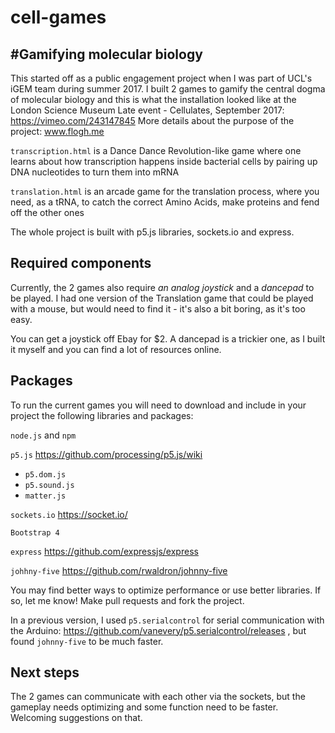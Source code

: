# cell-games
#Gamifying molecular biology
--------------
This started off as a public engagement project when I was part of UCL's iGEM team during summer 2017. I built 2 games to gamify the central dogma of molecular biology and this is what the installation looked like at the London Science Museum Late event - Cellulates, September 2017: https://vimeo.com/243147845 More details about the purpose of the project: www.flogh.me

`transcription.html` is a Dance Dance Revolution-like game where one learns about how transcription happens inside bacterial cells by pairing up DNA nucleotides to turn them into mRNA

`translation.html` is an arcade game for the translation process, where you need, as a tRNA, to catch the correct Amino Acids, make proteins and fend off the other ones

The whole project is built with p5.js libraries, sockets.io and express.

Required components
---------
Currently, the 2 games also require _an analog joystick_ and a _dancepad_ to be played. I had one version of the Translation game that could be played with a mouse, but would need to find it - it's also a bit boring, as it's too easy.

You can get a joystick off Ebay for $2. A dancepad is a trickier one, as I built it myself and you can find a lot of resources online. 

Packages
---
To run the current games you will need to download and include in your project the following libraries and packages:

`node.js` and `npm`

`p5.js` https://github.com/processing/p5.js/wiki

- `p5.dom.js`
- `p5.sound.js`
- `matter.js`

`sockets.io` https://socket.io/

`Bootstrap 4`

`express` https://github.com/expressjs/express

`johhny-five` https://github.com/rwaldron/johnny-five

You may find better ways to optimize performance or use better libraries. If so, let me know! Make pull requests and fork the project.


In a previous version, I used `p5.serialcontrol` for serial communication with the Arduino: https://github.com/vanevery/p5.serialcontrol/releases , but found `johnny-five` to be much faster.



Next steps
-----

The 2 games can communicate with each other via the sockets, but the gameplay needs optimizing and some function need to be faster. Welcoming suggestions on that.


